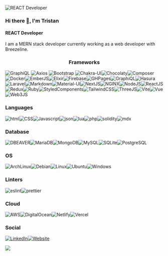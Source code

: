 ![REACT Developer](https://github.com/Darkskittlz/darkmeow-portfolio/blob/master/src/assets/images/headerLogo.png?raw=true)



### Hi there 👋, I'm Tristan

#### REACT Developer

I am a MERN stack developer currently working as a web developer with Breezeline. 

<center><h3>Frameworks</h3></center> 


![GraphiQL](https://img.shields.io/badge/Apollo%20GraphQL-311C87?&style=for-the-badge&logo=Apollo%20GraphQL&logoColor=white) ![Axios](https://img.shields.io/badge/axios-671ddf?&style=for-the-badge&logo=axios&logoColor=white) ![Bootstrap](https://img.shields.io/badge/Bootstrap-563D7C?style=for-the-badge&logo=bootstrap&logoColor=white) ![Chakra-UI](https://img.shields.io/badge/Chakra--UI-319795?style=for-the-badge&logo=chakra-ui&logoColor=white)![Chocolaty](https://img.shields.io/badge/Chocolatey-80B5E3?style=for-the-badge&logo=chocolatey&logoColor=fff)![Composer](https://img.shields.io/badge/Composer-885630?style=for-the-badge&logo=Composer&logoColor=white)![Docker](https://img.shields.io/badge/Docker-2CA5E0?style=for-the-badge&logo=docker&logoColor=white)![EmberJS](https://img.shields.io/badge/ember%20js-E04E39?style=for-the-badge&logo=emberdotjs&logoColor=white)![Elixir](https://img.shields.io/badge/Elixir-4B275F?style=for-the-badge&logo=elixir&logoColor=white)![Firebase](https://img.shields.io/badge/firebase-ffca28?style=for-the-badge&logo=firebase&logoColor=black)![GHPages](https://img.shields.io/badge/GitHub%20Pages-222222?style=for-the-badge&logo=GitHub%20Pages&logoColor=white)![GraphiQL](https://img.shields.io/badge/GraphQl-E10098?style=for-the-badge&logo=graphql&logoColor=white)![Hasura](https://img.shields.io/badge/Hasura-1EB4D4?style=for-the-badge&logo=hasura&logoColor=white)![Laravel](https://img.shields.io/badge/Laravel-FF2D20?style=for-the-badge&logo=laravel&logoColor=white)![Markdown](https://img.shields.io/badge/Markdown-000000?style=for-the-badge&logo=markdown&logoColor=white)![Material-UI](https://img.shields.io/badge/Material%20UI-007FFF?style=for-the-badge&logo=mui&logoColor=white)![NextJS](https://img.shields.io/badge/next%20js-000000?style=for-the-badge&logo=nextdotjs&logoColor=white)![NGINX](https://img.shields.io/badge/Nginx-009639?style=for-the-badge&logo=nginx&logoColor=white)![NodeJS](https://img.shields.io/badge/Node%20js-339933?style=for-the-badge&logo=nodedotjs&logoColor=white)![ReactJS](https://img.shields.io/badge/React-20232A?style=for-the-badge&logo=react&logoColor=61DAFB)![Redux](https://img.shields.io/badge/Redux-593D88?style=for-the-badge&logo=redux&logoColor=white)![Ruby](https://img.shields.io/badge/Ruby_on_Rails-CC0000?style=for-the-badge&logo=ruby-on-rails&logoColor=white)![StyledComponents](https://img.shields.io/badge/styled--components-DB7093?style=for-the-badge&logo=styled-components&logoColor=white)![TailwindCSS](https://img.shields.io/badge/Tailwind_CSS-38B2AC?style=for-the-badge&logo=tailwind-css&logoColor=white)![ThreeJS](https://img.shields.io/badge/ThreeJs-black?style=for-the-badge&logo=three.js&logoColor=white)![Vite](https://img.shields.io/badge/Vite-B73BFE?style=for-the-badge&logo=vite&logoColor=FFD62E)![Vue](https://img.shields.io/badge/Vue%20js-35495E?style=for-the-badge&logo=vuedotjs&logoColor=4FC08D)![Web3JS](https://img.shields.io/badge/web3%20js-F16822?style=for-the-badge&logo=web3.js&logoColor=white)

<h3>Languages</h3>

![html](https://img.shields.io/badge/HTML5-E34F26?style=for-the-badge&logo=html5&logoColor=white)![CSS](https://img.shields.io/badge/CSS3-1572B6?style=for-the-badge&logo=css3&logoColor=white)![Javascript](https://img.shields.io/badge/JavaScript-323330?style=for-the-badge&logo=javascript&logoColor=F7DF1E)![json](https://img.shields.io/badge/json-5E5C5C?style=for-the-badge&logo=json&logoColor=white)![lua](https://img.shields.io/badge/Lua-2C2D72?style=for-the-badge&logo=lua&logoColor=white)![php](https://img.shields.io/badge/PHP-777BB4?style=for-the-badge&logo=php&logoColor=white)![solidity](https://img.shields.io/badge/Solidity-e6e6e6?style=for-the-badge&logo=solidity&logoColor=black)![mdx](https://img.shields.io/badge/MDX-1B1F24?style=for-the-badge&logo=mdx&logoColor=white) 

<h3>Database</h3>

![DBEAVER](https://img.shields.io/badge/dbeaver-382923?style=for-the-badge&logo=dbeaver&logoColor=white)![MariaDB](https://img.shields.io/badge/MariaDB-003545?style=for-the-badge&logo=mariadb&logoColor=white)![MongoDB](https://img.shields.io/badge/MongoDB-4EA94B?style=for-the-badge&logo=mongodb&logoColor=white)![MySQL](https://img.shields.io/badge/MySQL-005C84?style=for-the-badge&logo=mysql&logoColor=white)![SQLite](https://img.shields.io/badge/Sqlite-003B57?style=for-the-badge&logo=sqlite&logoColor=white)![PostgreSQL](https://img.shields.io/badge/PostgreSQL-316192?style=for-the-badge&logo=postgresql&logoColor=white)

<h3>OS</h3>

![ArchLinux](https://img.shields.io/badge/Arch_Linux-1793D1?style=for-the-badge&logo=arch-linux&logoColor=white)![Debian](https://img.shields.io/badge/Debian-A81D33?style=for-the-badge&logo=debian&logoColor=white)![Linux](https://img.shields.io/badge/Linux-FCC624?style=for-the-badge&logo=linux&logoColor=black)![Ubuntu](https://img.shields.io/badge/Ubuntu-E95420?style=for-the-badge&logo=ubuntu&logoColor=white)![Windows](https://img.shields.io/badge/Windows_11-0078d4?style=for-the-badge&logo=windows-11&logoColor=white)

<h3>Linters</h3> 

![eslint](https://img.shields.io/badge/eslint-3A33D1?style=for-the-badge&logo=eslint&logoColor=white)![prettier](https://img.shields.io/badge/prettier-1A2C34?style=for-the-badge&logo=prettier&logoColor=F7BA3E) 

<h3>Cloud</h3>

![AWS](https://img.shields.io/badge/Amazon_AWS-FF9900?style=for-the-badge&logo=amazonaws&logoColor=white)![DigitalOcean](https://img.shields.io/badge/Digital_Ocean-0080FF?style=for-the-badge&logo=DigitalOcean&logoColor=white)![Netlify](https://img.shields.io/badge/Netlify-00C7B7?style=for-the-badge&logo=netlify&logoColor=white)![Vercel](https://img.shields.io/badge/Vercel-000000?style=for-the-badge&logo=vercel&logoColor=white)

<h3>Social</h3>

[![LinkedIn](https://img.shields.io/badge/LinkedIn-0077B5?style=for-the-badge&logo=linkedin&logoColor=white)](https://www.linkedin.com/in/tristannealdev/)[![Website](https://img.shields.io/badge/website-000000?style=for-the-badge&logo=About.me&logoColor=white)](https://tristanneal.codes) 


![](https://github.com/darkskittlz/snk/raw/output/github-contribution-grid-snake.svg)

